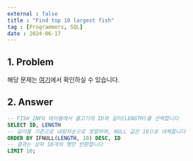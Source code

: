 ```yaml
---
external : false
title : "Find top 10 largest fish"
tag : [Programmers, SQL]
date : 2024-06-17
---
```


## 1. Problem

해당 문제는 [여기](https://school.programmers.co.kr/learn/courses/30/lessons/298517)에서 확인하실 수 있습니다.

## 2. Answer

```sql
-- FISH_INFO 테이블에서 물고기의 ID와 길이(LENGTH)를 선택합니다
SELECT ID, LENGTH
-- 길이를 기준으로 내림차순으로 정렬하며, NULL 값은 10으로 대체합니다
ORDER BY IFNULL(LENGTH, 10) DESC, ID
-- 결과는 상위 10개의 행만 반환합니다
LIMIT 10;
```
